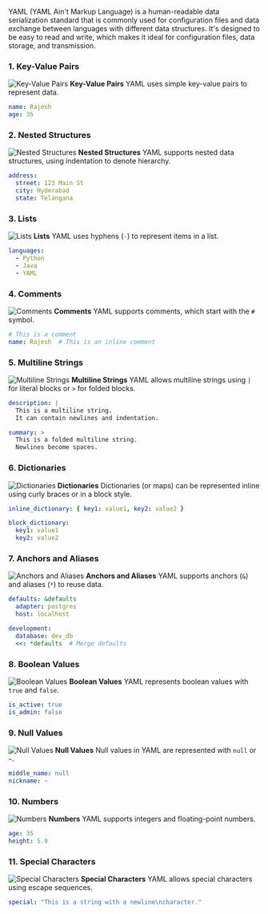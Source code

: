 YAML (YAML Ain't Markup Language) is a human-readable data serialization standard that is commonly used for configuration files and data exchange between languages with different data structures. It's designed to be easy to read and write, which makes it ideal for configuration files, data storage, and transmission.


### 1. **Key-Value Pairs**
![Key-Value Pairs](https://via.placeholder.com/15/0000FF/000000?text=+) **Key-Value Pairs**
YAML uses simple key-value pairs to represent data.

```yaml
name: Rajesh
age: 35
```

### 2. **Nested Structures**
![Nested Structures](https://via.placeholder.com/15/FF0000/000000?text=+) **Nested Structures**
YAML supports nested data structures, using indentation to denote hierarchy.

```yaml
address:
  street: 123 Main St
  city: Hyderabad
  state: Telangana
```

### 3. **Lists**
![Lists](https://via.placeholder.com/15/00FF00/000000?text=+) **Lists**
YAML uses hyphens (`-`) to represent items in a list.

```yaml
languages:
  - Python
  - Java
  - YAML
```

### 4. **Comments**
![Comments](https://via.placeholder.com/15/808080/000000?text=+) **Comments**
YAML supports comments, which start with the `#` symbol.

```yaml
# This is a comment
name: Rajesh  # This is an inline comment
```

### 5. **Multiline Strings**
![Multiline Strings](https://via.placeholder.com/15/FFA500/000000?text=+) **Multiline Strings**
YAML allows multiline strings using `|` for literal blocks or `>` for folded blocks.

```yaml
description: |
  This is a multiline string.
  It can contain newlines and indentation.
```

```yaml
summary: >
  This is a folded multiline string.
  Newlines become spaces.
```

### 6. **Dictionaries**
![Dictionaries](https://via.placeholder.com/15/8A2BE2/000000?text=+) **Dictionaries**
Dictionaries (or maps) can be represented inline using curly braces or in a block style.

```yaml
inline_dictionary: { key1: value1, key2: value2 }

block_dictionary:
  key1: value1
  key2: value2
```

### 7. **Anchors and Aliases**
![Anchors and Aliases](https://via.placeholder.com/15/DC143C/000000?text=+) **Anchors and Aliases**
YAML supports anchors (`&`) and aliases (`*`) to reuse data.

```yaml
defaults: &defaults
  adapter: postgres
  host: localhost

development:
  database: dev_db
  <<: *defaults  # Merge defaults
```

### 8. **Boolean Values**
![Boolean Values](https://via.placeholder.com/15/FFD700/000000?text=+) **Boolean Values**
YAML represents boolean values with `true` and `false`.

```yaml
is_active: true
is_admin: false
```

### 9. **Null Values**
![Null Values](https://via.placeholder.com/15/ADFF2F/000000?text=+) **Null Values**
Null values in YAML are represented with `null` or `~`.

```yaml
middle_name: null
nickname: ~
```

### 10. **Numbers**
![Numbers](https://via.placeholder.com/15/00CED1/000000?text=+) **Numbers**
YAML supports integers and floating-point numbers.

```yaml
age: 35
height: 5.9
```

### 11. **Special Characters**
![Special Characters](https://via.placeholder.com/15/FF69B4/000000?text=+) **Special Characters**
YAML allows special characters using escape sequences.

```yaml
special: "This is a string with a newline\ncharacter."
```
